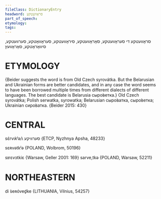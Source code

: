 ```yaml
---
fileClass: DictionaryEntry
headword: סראָוועטקע
part_of_speech: 
etymology: 
tags: 
---
```

סראָוועטקע
די
סעראָוועטקע, סאָראָוועטקע, סיראָוועטקע, סעראָוואָטקע, סערוועטקע, סיוואָראָטקע, סאָראָוועץ

ETYMOLOGY
===========
{Beider suggests the word is from Old Czech syrovátka. But the Belarusian and Ukrainian forms are better candidates, and in any case the word seems to have been borrowed multiple times from different dialects of different languages. The best candidate is Belarusia сыро́ветка.}
Old Czech syrovátka; Polish serwatka, syrowatka; Belarusian сыро́ватка, сыро́ветка; Ukrainian сиро́ватка. 
{Beider 2015: 430}

CENTRAL
========

sɛ́rvɩkʲə/ɩ סערוויקע {ETCP, Nyzhnya Apsha, 48233}

sɛʀvətkʲə {POLAND, Wolbrom, 50196}

sᵻrɛvɔtkiɛ {Warsaw, Geller 2001: 169}
sarve,tkə {POLAND, Warsaw, 52211}

NORTHEASTERN
==============

di s̀eʀóved̥ke {LITHUANIA, Vilnius, 54257}